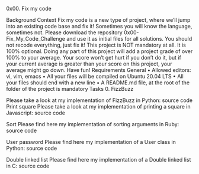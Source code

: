 0x00. Fix my code

Background Context Fix my code is a new type of project, where we’ll jump into an existing code base and fix it! Sometimes you will know the language, sometimes not. Please download the repository 0x00-Fix_My_Code_Challenge and use it as initial files for all solutions. You should not recode everything, just fix it! This project is NOT mandatory at all. It is 100% optional. Doing any part of this project will add a project grade of over 100% to your average. Your score won’t get hurt if you don’t do it, but if your current average is greater than your score on this project, your average might go down. Have fun! Requirements General • Allowed editors: vi, vim, emacs • All your files will be compiled on Ubuntu 20.04 LTS • All your files should end with a new line • A README.md file, at the root of the folder of the project is mandatory Tasks 0. FizzBuzz

Please take a look at my implementation of FizzBuzz in Python: source code
Print square Please take a look at my implementation of printing a square in Javascript: source code

Sort Please find here my implementation of sorting arguments in Ruby: source code

User password Please find here my implementation of a User class in Python: source code

Double linked list Please find here my implementation of a Double linked list in C: source code
